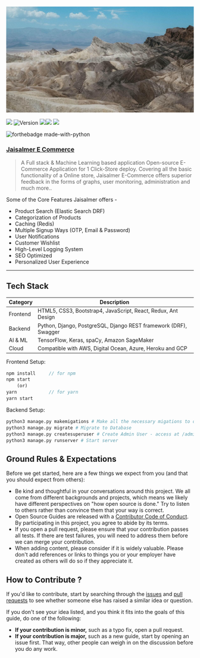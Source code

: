 ![logo-image](logo.jpg)

![](https://badges.frapsoft.com/os/v1/open-source.svg?v=103) ![Version](https://badge.fury.io/gh/tterb%2FHyde.svg) ![](https://aleen42.github.io/badges/src/react.svg)![](https://aleen42.github.io/badges/src/router.svg) ![](https://aleen42.github.io/badges/src/redux.svg) 



![forthebadge made-with-python](http://ForTheBadge.com/images/badges/made-with-python.svg)



### **[Jaisalmer E Commerce](https://github.com/gokulprathin8/Jaisalmer-E-Commerce)**

> A Full stack & Machine Learning based application Open-source E-Commerce Application for 1 Click-Store deploy.  Covering all the basic functionality of a Online store,  Jaisalmer E-Commerce offers superior feedback in the forms of graphs, user monitoring, administration and much more..



Some of the Core Features Jaisalmer offers - 

- Product Search (Elastic Search DRF)
- Categorization of Products
- Caching (Redis)
- Multiple Signup Ways (OTP, Email & Password)
- User Notifications 
- Customer Wishlist
- High-Level Logging System
- SEO Optimized
- Personalized User Experience



---

## Tech Stack 

| Category | Description                                                  |
| -------- | ------------------------------------------------------------ |
| Frontend | HTML5, CSS3, Bootstrap4, JavaScript, React, Redux, Ant Design |
| Backend  | Python, Django, PostgreSQL, Django REST framework (DRF), Swagger |
| AI & ML  | TensorFlow, Keras, spaCy, Amazon SageMaker                   |
| Cloud    | Compatible with AWS, Digital Ocean, Azure, Heroku and GCP    |

Frontend Setup:

```javascript
npm install		// for npm
npm start
	(or)
yarn			// for yarn
yarn start
```



Backend Setup:

```python
python3 manage.py makemigations # Make all the necessary migations to database
python3 manage.py migrate # Migrate to Database
python3 manage.py createsuperuser # Create Admin User - access at /admin route 
python3 manage.py runserver # Start server
```



## Ground Rules & Expectations 

Before we get started, here are a few things we expect from you (and that you should expect from others):

- Be kind and thoughtful in your conversations around this project. We all come from different backgrounds and projects, which means we likely have different perspectives on "how open source is done." Try to listen to others rather than convince them that your way is correct.
- Open Source Guides are released with a [Contributor Code of Conduct](https://github.com/github/opensource.guide/blob/main/CODE_OF_CONDUCT.md). By participating in this project, you agree to abide by its terms.
- If you open a pull request, please ensure that your contribution passes all tests. If there are test failures, you will need to address them before we can merge your contribution.
- When adding content, please consider if it is widely valuable. Please don't add references or links to things you or your employer have created as others will do so if they appreciate it.



## How to Contribute ?

If you'd like to contribute, start by searching through the [issues](https://github.com/github/opensource.guide/issues) and [pull requests](https://github.com/github/opensource.guide/pulls) to see whether someone else has raised a similar idea or question.

If you don't see your idea listed, and you think it fits into the goals of this guide, do one of the following:

- **If your contribution is minor,** such as a typo fix, open a pull request.
- **If your contribution is major,** such as a new guide, start by opening an issue first. That way, other people can weigh in on the discussion before you do any work.